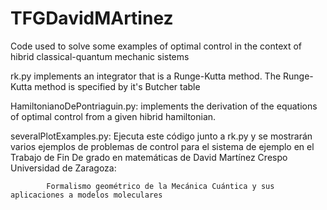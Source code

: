 # TFGDavidMArtinez
Code used to solve some examples of optimal control in the context of hibrid classical-quantum mechanic sistems

rk.py implements an integrator that is a Runge-Kutta method. 
       The Runge-Kutta method is specified by it's Butcher table 

HamiltonianoDePontriaguin.py: implements the derivation of the equations of optimal control from a given hibrid hamiltonian.

severalPlotExamples.py: Ejecuta este código junto a rk.py y se mostrarán varios ejemplos de problemas de control para el
            sistema de ejemplo en el Trabajo de Fin De grado en matemáticas de David Martínez Crespo 
            Universidad de Zaragoza:
        
            Formalismo geométrico de la Mecánica Cuántica y sus aplicaciones a modelos moleculares 

